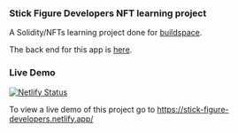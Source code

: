 ### Stick Figure Developers NFT learning project

A Solidity/NFTs learning project done for [buildspace](https://buildspace.so/).

The back end for this app is [here](https://github.com/jester7/stick-figure-developers-back-end).

### Live Demo
[![Netlify Status](https://api.netlify.com/api/v1/badges/d50c5b61-d4b9-4d91-82d8-c3be1164d26a/deploy-status)](https://app.netlify.com/sites/stick-figure-developers/deploys)

To view a live demo of this project go to https://stick-figure-developers.netlify.app/
